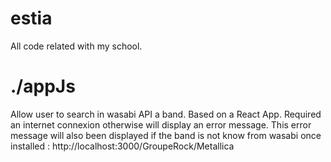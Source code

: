 # estia
All code related with my school.

# ./appJs

Allow user to search in wasabi API a band. Based on a React App.
Required an internet connexion otherwise will display an error message. This error message will also been displayed if the band is not know from wasabi
once installed : http://localhost:3000/GroupeRock/Metallica
